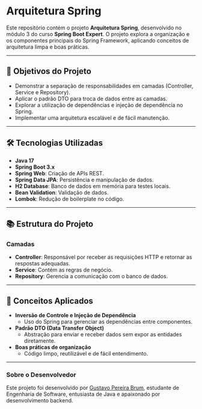 # Arquitetura Spring

Este repositório contém o projeto **Arquitetura Spring**, desenvolvido no módulo 3 do curso **Spring Boot Expert**. O projeto explora a organização e os componentes principais do Spring Framework, aplicando conceitos de arquitetura limpa e boas práticas.

---

## 📑 Objetivos do Projeto
- Demonstrar a separação de responsabilidades em camadas (Controller, Service e Repository).
- Aplicar o padrão DTO para troca de dados entre as camadas.
- Explorar a utilização de dependências e injeção de dependência no Spring.
- Implementar uma arquitetura escalável e de fácil manutenção.

---

## 🛠️ Tecnologias Utilizadas
- **Java 17**
- **Spring Boot 3.x**
- **Spring Web**: Criação de APIs REST.
- **Spring Data JPA**: Persistência e manipulação de dados.
- **H2 Database**: Banco de dados em memória para testes locais.
- **Bean Validation**: Validação de dados.
- **Lombok**: Redução de boilerplate no código.

---

## 📚 Estrutura do Projeto

### Camadas
- **Controller**: Responsável por receber as requisições HTTP e retornar as respostas adequadas.
- **Service**: Contém as regras de negócio.
- **Repository**: Gerencia a comunicação com o banco de dados.

---

## 📖 Conceitos Aplicados
- **Inversão de Controle e Injeção de Dependência**
  - Uso do Spring para gerenciar as dependências entre componentes.
- **Padrão DTO (Data Transfer Object)**
  - Abstração para enviar e receber dados sem expor as entidades diretamente.
- **Boas práticas de organização**
  - Código limpo, reutilizável e de fácil entendimento.

---

### Sobre o Desenvolvedor

Este projeto foi desenvolvido por [Gustavo Pereira Brum](https://www.linkedin.com/in/gustavo-pereira-brum-42671b241/), estudante de Engenharia de Software, entusiasta de Java e apaixonado por desenvolvimento backend.
